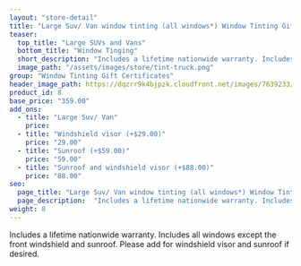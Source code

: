 ```yaml
---
layout: "store-detail"
title: "Large Suv/ Van window tinting (all windows*) Window Tinting Gift Certificate"
teaser:
  top_title: "Large SUVs and Vans"
  bottom_title: "Window Tinging"
  short_description: "Includes a lifetime nationwide warranty. Includes all windows except the front windshield and sunroof."
  image_path: "/assets/images/store/tint-truck.png"
group: "Window Tinting Gift Certificates"
header_image_path: https://dqzrr9k4bjpzk.cloudfront.net/images/7639233/347089020.jpg
product_id: 8
base_price: "359.00"
add_ons:
  - title: "Large Suv/ Van"
    price:
  - title: "Windshield visor (+$29.00)"
    price: "29.00"
  - title: "Sunroof (+$59.00)"
    price: "59.00"    
  - title: "Sunroof and windshield visor (+$88.00)"
    price: "88.00"
seo:
  page_title: "Large Suv/ Van window tinting (all windows*) Window Tinting Gift Certificate"
  page_description:  "Includes a lifetime nationwide warranty. Includes all windows except the front windshield and sunroof."
weight: 8
---
```

Includes a lifetime nationwide warranty. Includes all windows except the front windshield and sunroof. Please add for windshield visor and sunroof if desired.
